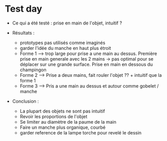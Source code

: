 # Test day

* Ce qui a été testé : prise en main de l'objet, intuitif ?

* Résultats :
    * prototypes pas utilisés comme imaginés
    * garder l'idée du manche en haut plus étroit
    * Forme 1 --> trop large pour prise a une main au dessus. Première prise en main generale avec les 2 mains -> pas optimal pour se déplacer sur une grande surface. Prise en main en dessous du champingon
    * Forme 2 --> Prise a deux mains, fait rouler l'objet ?? + intuitif que la forme 1
    * Forme 3 --> Pris a une main au dessus et autour comme gobelet / manche

* Conclusion :
    * La plupart des objets ne sont pas intuitif
    * Revoir les proportions de l'objet
    * Se limiter au diamètre de la paume de la main
    * Faire un manche plus organique, courbé
    * garder reference de la lampe torche pour revelé le dessin

